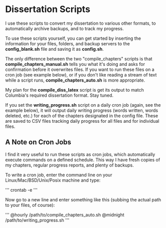 # Dissertation Scripts

I use these scripts to convert my dissertation to various other formats, to automatically archive backups, and to track my progress.

To use these scripts yourself, you can get started by inserting the information for your files, folders, and backup servers to the **config_blank.sh** file and saving it as **config.sh**.

The only difference between the two "compile_chapters" scripts is that **compile_chapters_manual.sh** tells you what it's doing and asks for confirmation before it overwrites files. If you want to run these files on a cron job (see example below), or if you don't like reading a stream of text while a script runs, **compile_chapters_auto.sh** is more appropriate.

My plan for the **compile_diss_latex** script is get its output to match Columbia's required dissertation format. Stay tuned.

If you set the **writing_progress.sh** script on a daily cron job (again, see the example below), it will output daily writing progress (words written, words deleted, etc.) for each of the chapters designated in the config file. These are saved to CSV files tracking daily progress for all files and for individual files.


## A Note on Cron Jobs

I find it very useful to run these scripts as cron jobs, which automatically execute commands on a defined schedule. This way I have fresh copies of my chapters, regular progress reports, and plenty of backups.

To write a cron job, enter the command line on your Linux/Mac/BSD/Unix/Posix machine and type:

'''
crontab -e
'''

Now go to a new line and enter something like this (subbing the actual path to your files, of course):

'''
@hourly /path/to/compile_chapters_auto.sh
@midnight /path/to/writing_progress.sh
'''
